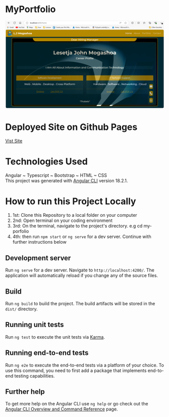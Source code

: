 # MyPortfolio
![Running website homepage](MyPortfolio-1.PNG)

# Deployed Site on Github Pages
[Vist Site](https://lesetjajohn.github.io/my-portfolio/)

# Technologies Used
Angular ~ Typescript ~ Bootstrap ~ HTML ~ CSS
<br>
This project was generated with [Angular CLI](https://github.com/angular/angular-cli) version 18.2.1.
# How to run this Project Locally
1. 1st: Clone this Repository to a local folder on your computer
2. 2nd: Open terminal on your coding environment
3. 3rd: On the terminal, navigate to the project's directory. e.g cd my-porfolio
4. 4th: then run `npm start` or `ng serve` for a dev server. Continue with further instructions below

## Development server

Run `ng serve` for a dev server. Navigate to `http://localhost:4200/`. The application will automatically reload if you change any of the source files.

## Build

Run `ng build` to build the project. The build artifacts will be stored in the `dist/` directory.

## Running unit tests

Run `ng test` to execute the unit tests via [Karma](https://karma-runner.github.io).

## Running end-to-end tests

Run `ng e2e` to execute the end-to-end tests via a platform of your choice. To use this command, you need to first add a package that implements end-to-end testing capabilities.

## Further help

To get more help on the Angular CLI use `ng help` or go check out the [Angular CLI Overview and Command Reference](https://angular.dev/tools/cli) page.
